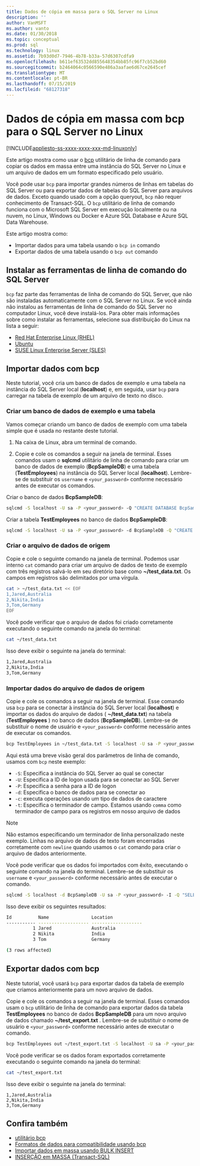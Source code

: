 ```yaml
---
title: Dados de cópia em massa para o SQL Server no Linux
description: ''
author: VanMSFT
ms.author: vanto
ms.date: 01/30/2018
ms.topic: conceptual
ms.prod: sql
ms.technology: linux
ms.assetid: 7b93d0d7-7946-4b78-b33a-57d6307cdfa9
ms.openlocfilehash: b611ef63532dd855648354bb85fc96f7cb52bd60
ms.sourcegitcommit: b2464064c0566590e486a3aafae6d67ce2645cef
ms.translationtype: MT
ms.contentlocale: pt-BR
ms.lasthandoff: 07/15/2019
ms.locfileid: "68127318"
---
```

# <a name="bulk-copy-data-with-bcp-to-sql-server-on-linux"></a>Dados de cópia em massa com bcp para o SQL Server no Linux

[!INCLUDE[appliesto-ss-xxxx-xxxx-xxx-md-linuxonly](../includes/appliesto-ss-xxxx-xxxx-xxx-md-linuxonly.md)]

Este artigo mostra como usar o [bcp](../tools/bcp-utility.md) utilitário de linha de comando para copiar os dados em massa entre uma instância do SQL Server no Linux e um arquivo de dados em um formato especificado pelo usuário.

Você pode usar `bcp` para importar grandes números de linhas em tabelas do SQL Server ou para exportar dados de tabelas do SQL Server para arquivos de dados. Exceto quando usado com a opção queryout, `bcp` não requer conhecimento de Transact-SQL. O `bcp` utilitário de linha de comando funciona com o Microsoft SQL Server em execução localmente ou na nuvem, no Linux, Windows ou Docker e Azure SQL Database e Azure SQL Data Warehouse.

Este artigo mostra como:
- Importar dados para uma tabela usando o `bcp in` comando
- Exportar dados de uma tabela usando o `bcp out` comando

## <a name="install-the-sql-server-command-line-tools"></a>Instalar as ferramentas de linha de comando do SQL Server

`bcp` faz parte das ferramentas de linha de comando do SQL Server, que não são instaladas automaticamente com o SQL Server no Linux. Se você ainda não instalou as ferramentas de linha de comando do SQL Server no computador Linux, você deve instalá-los. Para obter mais informações sobre como instalar as ferramentas, selecione sua distribuição do Linux na lista a seguir:

- [Red Hat Enterprise Linux (RHEL)](sql-server-linux-setup-tools.md#RHEL)
- [Ubuntu](sql-server-linux-setup-tools.md#ubuntu)
- [SUSE Linux Enterprise Server (SLES)](sql-server-linux-setup-tools.md#SLES)

## <a name="import-data-with-bcp"></a>Importar dados com bcp

Neste tutorial, você cria um banco de dados de exemplo e uma tabela na instância do SQL Server local (**localhost**) e, em seguida, usar `bcp` para carregar na tabela de exemplo de um arquivo de texto no disco.

### <a name="create-a-sample-database-and-table"></a>Criar um banco de dados de exemplo e uma tabela

Vamos começar criando um banco de dados de exemplo com uma tabela simple que é usada no restante deste tutorial.

1. Na caixa de Linux, abra um terminal de comando.

2. Copie e cole os comandos a seguir na janela de terminal. Esses comandos usam o **sqlcmd** utilitário de linha de comando para criar um banco de dados de exemplo (**BcpSampleDB**) e uma tabela (**TestEmployees**) na instância do SQL Server local (**localhost**). Lembre-se de substituir os `username` e `<your_password>` conforme necessário antes de executar os comandos.

Criar o banco de dados **BcpSampleDB**:
```bash 
sqlcmd -S localhost -U sa -P <your_password> -Q "CREATE DATABASE BcpSampleDB;"
```
Criar a tabela **TestEmployees** no banco de dados **BcpSampleDB**:
```bash 
sqlcmd -S localhost -U sa -P <your_password> -d BcpSampleDB -Q "CREATE TABLE TestEmployees (Id INT IDENTITY(1,1) NOT NULL PRIMARY KEY, Name NVARCHAR(50), Location NVARCHAR(50));"
```
### <a name="create-the-source-data-file"></a>Criar o arquivo de dados de origem
Copie e cole o seguinte comando na janela de terminal. Podemos usar interno `cat` comando para criar um arquivo de dados de texto de exemplo com três registros salvá-lo em seu diretório base como **~/test_data.txt**. Os campos em registros são delimitados por uma vírgula.

```bash
cat > ~/test_data.txt << EOF
1,Jared,Australia
2,Nikita,India
3,Tom,Germany
EOF
```

Você pode verificar que o arquivo de dados foi criado corretamente executando o seguinte comando na janela do terminal:
```bash 
cat ~/test_data.txt
```

Isso deve exibir o seguinte na janela do terminal:
```bash
1,Jared,Australia
2,Nikita,India
3,Tom,Germany
```

### <a name="import-data-from-the-source-data-file"></a>Importar dados do arquivo de dados de origem
Copie e cole os comandos a seguir na janela de terminal. Esse comando usa `bcp` para se conectar à instância do SQL Server local (**localhost**) e importar os dados do arquivo de dados ( **~/test_data.txt**) na tabela (**TestEmployees** ) no banco de dados (**BcpSampleDB**). Lembre-se de substituir o nome de usuário e `<your_password>` conforme necessário antes de executar os comandos.

```bash 
bcp TestEmployees in ~/test_data.txt -S localhost -U sa -P <your_password> -d BcpSampleDB -c -t  ','
```

Aqui está uma breve visão geral dos parâmetros de linha de comando, usamos com `bcp` neste exemplo:
- `-S`: Especifica a instância do SQL Server ao qual se conectar
- `-U`: Especifica a ID de logon usada para se conectar ao SQL Server
- `-P`: Especifica a senha para a ID de logon
- `-d`: Especifica o banco de dados para se conectar ao
- `-c`: executa operações usando um tipo de dados de caractere
- `-t`: Especifica o terminador de campo. Estamos usando `comma` como terminador de campo para os registros em nosso arquivo de dados

> [!NOTE]
> Não estamos especificando um terminador de linha personalizado neste exemplo. Linhas no arquivo de dados de texto foram encerradas corretamente com `newline` quando usamos o `cat` comando para criar o arquivo de dados anteriormente.

Você pode verificar que os dados foi importados com êxito, executando o seguinte comando na janela do terminal. Lembre-se de substituir os `username` e `<your_password>` conforme necessário antes de executar o comando.
```bash 
sqlcmd -S localhost -d BcpSampleDB -U sa -P <your_password> -I -Q "SELECT * FROM TestEmployees;"
```

Isso deve exibir os seguintes resultados:
```bash
Id          Name                Location
----------- ------------------- -------------------
          1 Jared               Australia
          2 Nikita              India
          3 Tom                 Germany

(3 rows affected)
```

## <a name="export-data-with-bcp"></a>Exportar dados com bcp

Neste tutorial, você usará `bcp` para exportar dados da tabela de exemplo que criamos anteriormente para um novo arquivo de dados.

Copie e cole os comandos a seguir na janela de terminal. Esses comandos usam o `bcp` utilitário de linha de comando para exportar dados da tabela **TestEmployees** no banco de dados **BcpSampleDB** para um novo arquivo de dados chamado **~/test_export.txt** .  Lembre-se de substituir o nome de usuário e `<your_password>` conforme necessário antes de executar o comando.

```bash 
bcp TestEmployees out ~/test_export.txt -S localhost -U sa -P <your_password> -d BcpSampleDB -c -t ','
```

Você pode verificar se os dados foram exportados corretamente executando o seguinte comando na janela do terminal:
```bash 
cat ~/test_export.txt
```

Isso deve exibir o seguinte na janela do terminal:
```
1,Jared,Australia
2,Nikita,India
3,Tom,Germany
```

## <a name="see-also"></a>Confira também
- [utilitário bcp](../tools/bcp-utility.md)
- [Formatos de dados para compatibilidade usando bcp](../relational-databases/import-export/specify-data-formats-for-compatibility-when-using-bcp-sql-server.md)
- [Importar dados em massa usando BULK INSERT](../relational-databases/import-export/import-bulk-data-by-using-bulk-insert-or-openrowset-bulk-sql-server.md)
- [INSERÇÃO em MASSA (Transact-SQL)](../t-sql/statements/bulk-insert-transact-sql.md)
